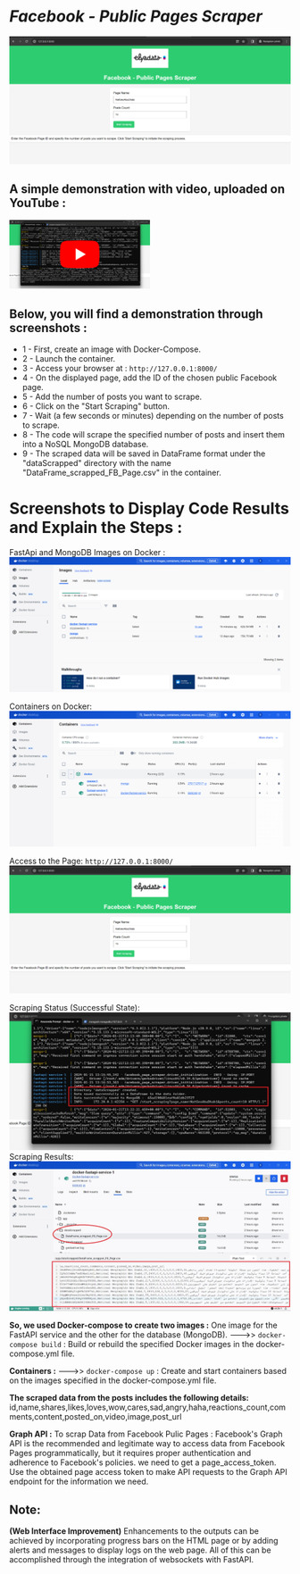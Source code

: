 # _Facebook - Public Pages Scraper_

![alt text](https://github.com/ELGTARI-Saif-Eddine/Scraping_FB/blob/main/screenshots/im_1.png)


## A simple demonstration with video, uploaded on YouTube :

[<img src="https://github.com/ELGTARI-Saif-Eddine/Scraping_FB/blob/main/screenshots/2.jpg" width="50%">](https://www.youtube.com/watch?v=rqkmqTb7Goc)


## Below, you will find a demonstration through screenshots :

- 1 - First, create an image with Docker-Compose.
- 2 - Launch the container.
- 3 - Access your browser at : ```http://127.0.0.1:8000/```
- 4 - On the displayed page, add the ID of the chosen public Facebook page.
- 5 - Add the number of posts you want to scrape.
- 6 - Click on the "Start Scraping" button.
- 7 - Wait (a few seconds or minutes) depending on the number of posts to scrape.
- 8 - The code will scrape the specified number of posts and insert them into a NoSQL MongoDB database.
- 9 - The scraped data will be saved in DataFrame format under the "dataScrapped" directory with the name "DataFrame_scrapped_FB_Page.csv" in the container.

# Screenshots to Display Code Results and Explain the Steps :
FastApi and MongoDB Images on Docker :
![alt text](https://github.com/ELGTARI-Saif-Eddine/Scraping_FB/blob/main/screenshots/im_3.png)

Containers on Docker:
![alt text](https://github.com/ELGTARI-Saif-Eddine/Scraping_FB/blob/main/screenshots/im_4.png)

Access to the Page:  ```http://127.0.0.1:8000/```
![alt text](https://github.com/ELGTARI-Saif-Eddine/Scraping_FB/blob/main/screenshots/im_1.png)

Scraping Status (Successful State):
![alt text](https://github.com/ELGTARI-Saif-Eddine/Scraping_FB/blob/main/screenshots/6.jpg)
Scraping Results:
![alt text](https://github.com/ELGTARI-Saif-Eddine/Scraping_FB/blob/main/screenshots/5.jpg)


**So, we used Docker-compose to create two images :**
One image for the FastAPI service and the other for the database (MongoDB).
--->>  ```docker-compose build``` : Build or rebuild the specified Docker images in the docker-compose.yml file.

**Containers :**
 --->>  ```docker-compose up``` :  Create and start containers based on the images specified in the docker-compose.yml file.
 
**The scraped data from the posts includes the following details:**
id,name,shares,likes,loves,wow,cares,sad,angry,haha,reactions_count,comments,content,posted_on,video,image,post_url

**Graph API :**
To scrap Data from Facebook Pulic Pages :
Facebook's Graph API is the recommended and legitimate way to access data from Facebook Pages programmatically, but it requires proper authentication and adherence to Facebook's policies.
     we need to get a page_access_token.
     Use the obtained page access token to make API requests to the Graph API endpoint for the information we need.

## Note: 
**(Web Interface Improvement)** Enhancements to the outputs can be achieved by incorporating progress bars on the HTML page or by adding alerts and messages to display logs on the web page. All of this can be accomplished through the integration of websockets with FastAPI.
